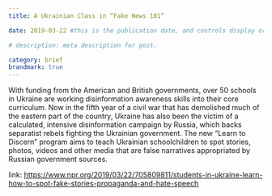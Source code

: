 ```yaml
---
title: A Ukrainian Class in “Fake News 101”

date: 2019-03-22 #this is the publication date, and controls display order.

# description: meta description for post.

category: brief
brandmark: true
---
```


With funding from the American and British governments, over 50 schools in Ukraine are working disinformation awareness skills into their core curriculum. Now in the fifth year of a civil war that has demolished much of the eastern part of the country, Ukraine has also been the victim of a calculated, intensive disinformation campaign by Russia, which backs separatist rebels fighting the Ukrainian government. The new “Learn to Discern” program aims to teach Ukrainian schoolchildren to spot stories, photos, videos and other media that are false narratives appropriated by Russian government sources.

link: https://www.npr.org/2019/03/22/705809811/students-in-ukraine-learn-how-to-spot-fake-stories-propaganda-and-hate-speech
